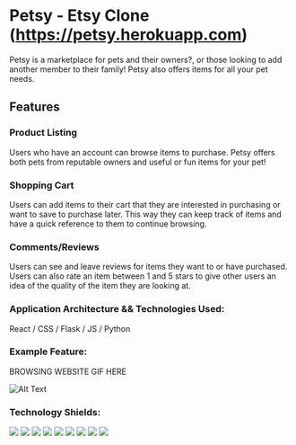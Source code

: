 # Petsy - Etsy Clone (https://petsy.herokuapp.com)
Petsy is a marketplace for pets and their owners?, or those looking to add another member to their family! Petsy also offers items for all your pet needs.

## Features

### Product Listing
Users who have an account can browse items to purchase. Petsy offers both pets from reputable owners and useful or fun items for your pet!


### Shopping Cart
Users can add items to their cart that they are interested in purchasing or want to save to purchase later. This way they can keep track of items and have a quick reference to them to continue browsing.


### Comments/Reviews
Users can see and leave reviews for items they want to or have purchased. Users can also rate an item between 1 and 5 stars to give other users an idea of the quality of the item they are looking at.

### Application Architecture && Technologies Used:
React / CSS / Flask / JS / Python

### Example Feature:

BROWSING WEBSITE GIF HERE

![Alt Text](https://media.giphy.com/media/t5C1q10hDeQtLN0y80/giphy.gif)

### Technology Shields:
![](https://img.shields.io/badge/Tools-npm-informational?style=flat&logo=NPM&logoColor=white&color=ff8300) ![](https://img.shields.io/badge/Tools-Nodemon-informational?style=flat&logo=Nodemon&logoColor=white&color=ff8300) ![](https://img.shields.io/badge/Tools-Node.js-informational?style=flat&logo=Node.js&logoColor=white&color=ff8300) ![](https://img.shields.io/badge/Tools-Git-informational?style=flat&logo=Git&logoColor=white&color=ff8300) ![](https://img.shields.io/badge/Tools-Postman-informational?style=flat&logo=Postman&logoColor=white&color=ff8300) ![](https://img.shields.io/badge/Tools-PostgreSQL-informational?style=flat&logo=PostgreSQL&logoColor=white&color=ff8300) ![](https://img.shields.io/badge/Code-JavaScript-informational?style=flat&logo=JavaScript&logoColor=white&color=ff0000) ![](https://img.shields.io/badge/Code-HTML-informational?style=flat&logo=HTML5&logoColor=white&color=ff0000) ![](https://img.shields.io/badge/Code-CSS-informational?style=flat&logo=CSS3&logoColor=white&color=ff0000)
